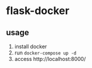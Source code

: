 # flask-docker

## usage

1. install docker
2. run `docker-compose up -d`
3. access http://localhost:8000/
